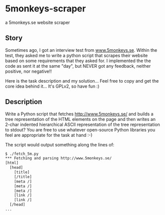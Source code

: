 5monkeys-scraper
================

a 5monkeys.se website scraper

Story
-----
Sometimes ago, I got an interview test from www.5monkeys.se. Within the test, they asked me to write a python script that scrapes their website based on some requirements that they asked for. 
I implemented the the code as sent it at the same "day", but NEVER got any feedback, neither positive, nor negative!!

Here is the task description and my solution... Feel free to copy and get the core idea behind it... It's GPLv2, so have fun :)


Description
-----------
Write a Python script that fetches http://www.5monkeys.se/ and builds a tree representation of the HTML elements on the page and then writes an 2-char indented hierarchical ASCII representation of the tree representation to stdout? You are free to use whatever open-source Python libraries you feel are appropriate for the task at hand :-)

The script would output something along the lines of:
```bash
$ ./fetch_5m.py
*** Fetching and parsing http://www.5monkeys.se/
[html]
  [head]
    [title]
    [/title]
    [meta /]
    [meta /]
    [meta /]
    [link /]
    [link /]
  [/head]
...
```
